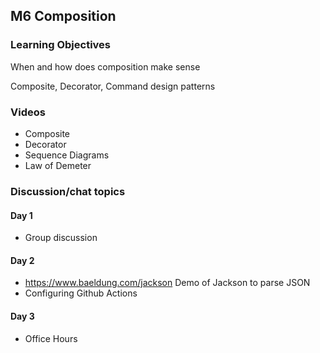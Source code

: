 ## M6 Composition

### Learning Objectives

When and how does composition make sense

Composite, Decorator, Command design patterns



### Videos

- Composite
- Decorator
- Sequence Diagrams
- Law of Demeter

### Discussion/chat topics

#### Day 1

- Group discussion

#### Day 2

- https://www.baeldung.com/jackson Demo of Jackson to parse JSON
- Configuring Github Actions

#### Day 3

* Office Hours